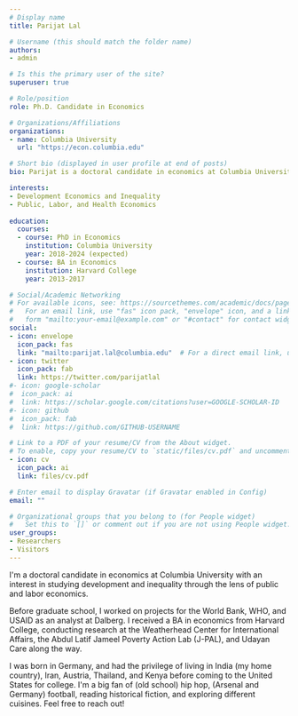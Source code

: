 ```yaml
---
# Display name
title: Parijat Lal

# Username (this should match the folder name)
authors:
- admin

# Is this the primary user of the site?
superuser: true

# Role/position
role: Ph.D. Candidate in Economics

# Organizations/Affiliations
organizations:
- name: Columbia University
  url: "https://econ.columbia.edu"

# Short bio (displayed in user profile at end of posts)
bio: Parijat is a doctoral candidate in economics at Columbia University. Parijat has research interests in development and environmental economics. 

interests:
- Development Economics and Inequality
- Public, Labor, and Health Economics
 
education:
  courses:
  - course: PhD in Economics
    institution: Columbia University
    year: 2018-2024 (expected)
  - course: BA in Economics
    institution: Harvard College
    year: 2013-2017

# Social/Academic Networking
# For available icons, see: https://sourcethemes.com/academic/docs/page-builder/#icons
#   For an email link, use "fas" icon pack, "envelope" icon, and a link in the
#   form "mailto:your-email@example.com" or "#contact" for contact widget.
social:
- icon: envelope
  icon_pack: fas
  link: "mailto:parijat.lal@columbia.edu"  # For a direct email link, use "mailto:parijat.lal@columbia.edu".
- icon: twitter
  icon_pack: fab
  link: https://twitter.com/parijatlal
#- icon: google-scholar
#  icon_pack: ai
#  link: https://scholar.google.com/citations?user=GOOGLE-SCHOLAR-ID
#- icon: github
#  icon_pack: fab
#  link: https://github.com/GITHUB-USERNAME

# Link to a PDF of your resume/CV from the About widget.
# To enable, copy your resume/CV to `static/files/cv.pdf` and uncomment the lines below.
- icon: cv
  icon_pack: ai
  link: files/cv.pdf

# Enter email to display Gravatar (if Gravatar enabled in Config)
email: ""

# Organizational groups that you belong to (for People widget)
#   Set this to `[]` or comment out if you are not using People widget.
user_groups:
- Researchers
- Visitors
---
```


I'm a doctoral candidate in economics at Columbia University with an interest in studying development and inequality through the lens of public and labor economics. 

Before graduate school, I worked on projects for the World Bank, WHO, and USAID as an analyst at Dalberg. I received a BA in economics from Harvard College, conducting research at the Weatherhead Center for International Affairs, the Abdul Latif Jameel Poverty Action Lab (J-PAL), and Udayan Care along the way.

I was born in Germany, and had the privilege of living in India (my home country), Iran, Austria, Thailand, and Kenya before coming to the United States for college. I'm a big fan of (old school) hip hop, (Arsenal and Germany) football, reading historical fiction, and exploring different cuisines. Feel free to reach out!